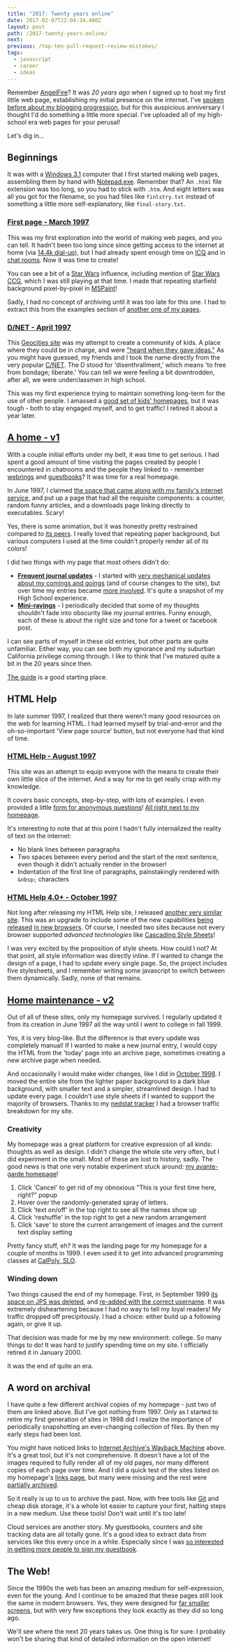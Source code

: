 ```yaml
---
title: "2017: Twenty years online"
date: 2017-02-07T22:04:34.480Z
layout: post
path: /2017-twenty-years-online/
next:
previous: /top-ten-pull-request-review-mistakes/
tags:
  - javascript
  - career
  - ideas
---
```


Remember [AngelFire](https://en.wikipedia.org/wiki/Angelfire)? It was _20 years ago_ when I signed up to host my first little web page, establishing my initial presence on the internet. I've [spoken before about my blogging progression](/static-site-generation-with-gatsby-js/), but for this auspicious anniversary I thought I'd do something a little more special. I've uploaded all of my high-school era web pages for your perusal!

Let's dig in...

<div class='fold'></div>

## Beginnings

It was with a [Windows 3.1](https://en.wikipedia.org/wiki/Windows_3.1x) computer that I first started making web pages, assembling them by hand with [Notepad.exe](https://en.wikipedia.org/wiki/Microsoft_Notepad). Remember that? An `.html` file extension was too long, so you had to stick with `.htm`. And eight letters was all you got for the filename, so you had files like `finlstry.txt` instead of something a little more self-explanatory, like `final-story.txt`.

### [First page - March 1997](https://archive.sinap.ps/first_19970701/)

This was my first exploration into the world of making web pages, and you can tell. It hadn't been too long since since getting access to the internet at home (via [14.4k dial-up](https://www.youtube.com/watch?v=qC1oi3N0w_M)), but I had already spent enough time on [ICQ](https://en.wikipedia.org/wiki/ICQ) and in [chat rooms](http://www.chicagobusiness.com/article/20010327/NEWS/20001895/freezone-closing-hits-kids-hard). Now it was time to create!

You can see a bit of a [Star Wars](/tags/star-wars/) influence, including mention of [Star Wars CCG](/star-wars-cards/), which I was still playing at that time. I made that repeating starfield background pixel-by-pixel in [MSPaint](https://en.wikipedia.org/wiki/Microsoft_Paint)!

Sadly, I had no concept of archiving until it was too late for this one. I had to extract this from the examples section of [another one of my pages](https://archive.sinap.ps/htmlhelp_19980522/exsource.htm).

### [D/NET - April 1997](https://archive.sinap.ps/dnet_19980423/index2.htm)

This [Geocities site](https://web.archive.org/web/20010806085629/http://www.geocities.com/SiliconValley/Vista/6606/index2.htm) was my attempt to create a community of kids. A place where they could be in charge, and were ["heard when they gave ideas."](https://archive.sinap.ps/dnet_19980423/philo.htm) As you might have guessed, my friends and I took the name directly from the very popular [C/NET](https://www.cnet.com/). The D stood for 'disenthrallment,' which means 'to free from bondage; liberate.' You can tell we were feeling a bit downtrodden, after all, we were underclassmen in high school.

This was my first experience trying to maintain something long-term for the use of other people. I amassed a [good set of kids' homepages](https://archive.sinap.ps/dnet_19980423/homepage.htm), but it was tough - both to stay engaged myself, and to get traffic! I retired it about a year later.

## [A home - v1](https://archive.sinap.ps/homepage_19981010/)

With a couple initial efforts under my belt, it was time to get serious. I had spent a good amount of time visiting the pages created by people I encountered in chatrooms and the people they linked to - remember [webrings](https://www.hover.com/blog/what-ever-happened-to-webrings/) and [guestbooks](http://www.wikihow.com/Add-a-Guestbook-to-a-Blogger-Blog)? It was time for a real homepage.

In June 1997, I claimed [the space that came along with my family's internet service](https://web.archive.org/web/19990223234853/http://www.jps.net/nonnnbg/homepage/index.htm), and put up a page that had all the requisite components: a counter, random funny articles, and a downloads page linking directly to executables. Scary!

Yes, there is some animation, but it was honestly pretty restrained compared to [its peers](https://creativemarket.com/blog/90s-web-designs). I really loved that repeating paper background, but various computers I used at the time couldn't properly render all of its colors!

I did two things with my page that most others didn't do:

* **[Frequent journal updates](https://archive.sinap.ps/homepage_19981010/daily.htm)** - I started with [very mechanical updates about my comings and goings](https://archive.sinap.ps/homepage_19981010/daily2.htm) (and of course changes to the site), but over time my entries became [more involved](https://archive.sinap.ps/homepage_19981010/daily12.htm). It's quite a snapshot of my High School experience.
* **[Mini-ravings](https://archive.sinap.ps/homepage_19981010/opinion2.htm)** - I periodically decided that some of my thoughts shouldn't fade into obscurity like my journal entries. Funny enough, each of these is about the right size and tone for a tweet or facebook post.

I can see parts of myself in these old entries, but other parts are quite unfamiliar. Either way, you can see both my ignorance and my suburban California privilege coming through. I like to think that I've matured quite a bit in the 20 years since then.

[The guide](https://archive.sinap.ps/homepage_19981010/note.htm) is a good starting place.

## HTML Help

In late summer 1997, I realized that there weren't many good resources on the web for learning HTML. I had learned myself by trial-and-error and the oh-so-important 'View page source' button, but not everyone had that kind of time.

### [HTML Help - August 1997](https://archive.sinap.ps/htmlhelp_19980522/)

This site was an attempt to equip everyone with the means to create their own little slice of the internet. And a way for me to get really crisp with my knowledge.

It covers basic concepts, step-by-step, with lots of examples. I even provided a little [form for anonymous questions](https://archive.sinap.ps/htmlhelp_19980522/q&a.htm)! [All right next to my homepage](https://web.archive.org/web/19991012105503/http://www.jps.net/nonnnbg/htmlhelp/index2.htm).

It's interesting to note that at this point I hadn't fully internalized the reality of text on the internet:

* No blank lines between paragraphs
* Two spaces between every period and the start of the next sentence, even though it didn't actually render in the browser!
* Indentation of the first line of paragraphs, painstakingly rendered with `&nbsp;` characters

### [HTML Help 4.0+ - October 1997](https://archive.sinap.ps/hh4_19990629/)

Not long after releasing my HTML Help site, I released [another very similar site](https://web.archive.org/web/19991010010413/http://www.jps.net/nonnnbg/hh4/index2.htm). This was an upgrade to include some of the new capabilities [being released](https://en.wikipedia.org/wiki/Internet_Explorer_4) [in new browsers](https://en.wikipedia.org/wiki/Netscape_(web_browser)). Of course, I needed two sites because not every browser supported _advanced technologies_ like [Cascading Style Sheets](https://en.wikipedia.org/wiki/Cascading_Style_Sheets)!

I was very excited by the proposition of style sheets. How could I not? At that point, all style information was directly inline. If I wanted to change the design of a page, I had to update every single page. So, the project includes five stylesheets, and I remember writing some javascript to switch between them dynamically. Sadly, none of that remains.

## [Home maintenance - v2](https://archive.sinap.ps/homepage_20000107/)

Out of all of these sites, only my homepage survived. I regularly updated it from its creation in June 1997 all the way until I went to college in fall 1999.

Yes, it is very blog-like. But the difference is that every update was completely manual! If I wanted to make a new journal entry, I would copy the HTML from the 'today' page into an archive page, sometimes creating a new archive page when needed.

And occasionally I would make wider changes, like I did in [October 1998](https://archive.sinap.ps/homepage_19981010/daily.htm). I moved the entire site from the lighter paper background to a dark blue background, with smaller text and a simpler, streamlined design. I had to update every page. I couldn't use style sheets if I wanted to support the majority of browsers. Thanks to my [nedstat tracker](https://nl.wikipedia.org/wiki/Nedstat) I had a browser traffic breakdown for my site.

### Creativity

My homepage was a great platform for creative expression of all kinds: thoughts as well as design. I didn't change the whole site very often, but I did experiment in the small. Most of these are lost to history, sadly. The good news is that one very notable experiment stuck around: [my avante-garde homepage](https://archive.sinap.ps/homepage_20000107/index4.htm)!

1. Click 'Cancel' to get rid of my obnoxious "This is your first time here, right?" popup
2. Hover over the randomly-generated spray of letters.
3. Click 'text on/off' in the top right to see all the names show up
4. Click 'reshuffle' in the top right to get a new random arrangement
5. Click 'save' to store the current arrangement of images and the current text display setting

Pretty fancy stuff, eh? It was the landing page for my homepage for a couple of months in 1999. I even used it to get into advanced programming classes at [CalPoly, SLO](http://www.calpoly.edu/).

### Winding down

Two things caused the end of my homepage. First, in September 1999 [its space on JPS was deleted](https://web.archive.org/web/19991104022339/http://www.jps.net/nonnnbg/homepage/index.htm), and [re-added with the correct username](https://web.archive.org/web/20001217021200/http://www.jps.net/nonnnbrg/). It was extremely disheartening because I had no way to tell my loyal readers! My traffic dropped off precipitously. I had a choice: either build up a following again, or give it up.

That decision was made for me by my new environment: college. So many things to do! It was hard to justify spending time on my site. I officially retired it in January 2000.

It was the end of quite an era.

## A word on archival

I have quite a few different archival copies of my homepage - just two of them are linked above. But I've got nothing from 1997. Only as I started to retire my first generation of sites in 1998 did I realize the importance of periodically snapshotting an ever-changing collection of files. By then my early steps had been lost.

You might have noticed links to [Internet Archive's Wayback Machine](https://archive.org/web/) above. It's a great tool, but it's not comprehensive. It doesn't have a lot of the images required to fully render all of my old pages, nor many different copies of each page over time. And I did a quick test of the sites listed on my homepage's [links page](https://archive.sinap.ps/homepage_19981010/links.htm), but many were missing and the rest were [partially archived](https://web.archive.org/web/19991104193841/http://www.jps.net/Nagy/Gabor/simp_ray.htm).

So it really is up to us to archive the past. Now, with free tools like [Git](https://en.wikipedia.org/wiki/Git) and cheap disk storage, it's a whole lot easier to capture your first, halting steps in a new medium. Use these tools! Don't wait until it's too late!

Cloud services are another story. My guestbooks, counters and site tracking data are all totally gone. It's a good idea to extract data from services like this every once in a while. Especially since I was [so interested in getting more people to sign my guestbook](https://archive.sinap.ps/homepage_20000107/daily3.htm).

## The Web!

Since the 1990s the web has been an amazing medium for self-expression, even for the young. And I continue to be amazed that these pages still look the same in modern browsers. Yes, they were designed for [far smaller screens](https://en.wikipedia.org/wiki/Display_resolution#Computer_monitors), but with very few exceptions they look exactly as they did so long ago.

We'll see where the next 20 years takes us. One thing is for sure: I probably won't be sharing that kind of detailed information on the open internet!
